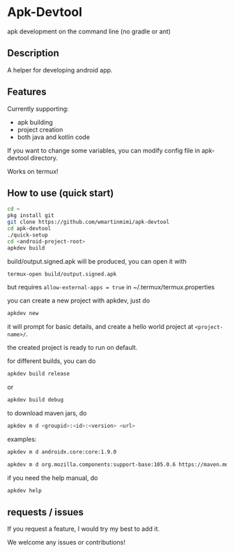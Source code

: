 # Apk-Devtool

apk development on the command line (no gradle or ant)

## Description

A helper for developing android app.

## Features

Currently supporting:

- apk building
- project creation
- both java and kotlin code

If you want to change some variables,
you can modify config file in apk-devtool directory.

Works on termux!

## How to use (quick start)

```bash
cd ~
pkg install git
git clone https://github.com/wmartinmimi/apk-devtool
cd apk-devtool
./quick-setup
cd <android-project-root>
apkdev build
```

build/output.signed.apk will be produced,
you can open it with

```bash
termux-open build/output.signed.apk
```

but requires ```allow-external-apps = true``` in ~/.termux/termux.properties

you can create a new project with apkdev,
just do

```bash
apkdev new
```

it will prompt for basic details,
and create a hello world project at ```<project-name>/```.

the created project is ready to run on default.

for different builds, you can do

```bash
apkdev build release
```

or

```bash
apkdev build debug
```

to download maven jars, do

```bash
apkdev m d <groupid>:<id>:<version> <url>
```

examples:

```bash
apkdev m d androidx.core:core:1.9.0
```

```bash
apkdev m d org.mozilla.components:support-base:105.0.6 https://maven.mozilla.org/maven2
```

if you need the help manual, do

```bash
apkdev help
```

## requests / issues

If you request a feature, I would try my best to add it.

We welcome any issues or contributions!
